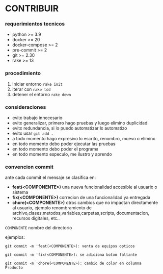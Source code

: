 # CONTRIBUIR

### requerimientos tecnicos

* python >= 3.9
* docker >= 20
* docker-compose >= 2
* pre-commit >= 2
* git >= 2.30
* rake >= 13

### procedimiento

1. iniciar entorno `rake init`
2. iterar con `rake tdd`
3. detener el entorno `rake down`

### consideraciones

* evito trabajo innecesario
* evito generalizar, primero hago pruebas y luego elimino duplicidad
* evito redundancia, si lo puedo automatizar lo automatizo
* evito usar `git add .`
* a todo momento hago expresivo lo escrito, renombro, muevo o elimino
* en todo momento debo poder ejecutar las pruebas
* en todo momento debo poder el programa
* en todo momento especulo, me ilustro y aprendo

### convencion commit

ante cada commit el mensaje se clasifica en:
*  **feat(\<COMPONENTE\>)** una nueva funcionalidad accesible al usuario o sistema
*  **fix(\<COMPONENTE\>)** correcion de una funcionalidad ya entregada
*  **chore(\<COMPONENTE\>)** otros cambios que no impactan directamente al usuario, ejemplo renombramiento de archivo,clases,metodos,variables,carpetas,scripts, documentacion, recursos digitales, etc..

`COMPONENTE` nombre del directorio

ejemplos:

`git commit -m 'feat(<COMPONENTE>): venta de equipos opticos`

`git commit -m 'fix(<COMPONENTE>): se adiciona boton faltante`

`git commit -m 'chore(<COMPONENTE>): cambio de color en columna Producto`
